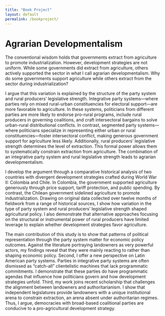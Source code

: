 ```yaml
---
title: "Book Project"
layout: default
permalink: /bookproject/
---
```


# Agrarian Developmentalism

The conventional wisdom holds that governments extract from agriculture to promote industrialization. However, development strategies are not uniform. While some governments did extract from agriculture, others actively supported the sector in what I call agrarian developmentalism. Why do some governments support agriculture while others extract from the sector during industrialization?

I argue that this variation is explained by the structure of the party system and rural producers’ legislative strength. Integrative party systems—where parties rely on mixed rural-urban constituencies for electoral support—are more favorable to agriculture. In these systems, politicians from different parties are more likely to endorse pro-rural programs, include rural producers in governing coalitions, and craft intersectoral bargains to solve urban-rural distributional conflicts. In contrast, segmented party systems—where politicians specialize in representing either urban or rural constituencies—foster intersectoral conflict, making generous government support for agriculture less likely. Additionally, rural producers’ legislative strength determines the level of extraction. This formal power allows them to systematically constrain extraction from agriculture. The combination of an integrative party system and rural legislative strength leads to agrarian developmentalism.

I develop the argument through a comparative historical analysis of two countries with divergent development strategies crafted during World War II: Colombia and Chile. In Colombia, the government supported agriculture generously through price support, tariff protection, and public spending. By contrast, the Chilean government sidelined agriculture to promote industrialization. Drawing on original data collected over twelve months of fieldwork from a range of historical sources, I show how variation in the type of party system and rural producers’ legislative strength shaped agricultural policy. I also demonstrate that alternative approaches focusing on the structural or instrumental power of rural producers have limited leverage to explain whether development strategies favor agriculture.

The main contribution of this study is to show that patterns of political representation through the party system matter for economic policy outcomes. Against the literature portraying landowners as very powerful actors, my findings reveal that they were mainly reacting to rather than shaping economic policy. Second, I offer a new perspective on Latin American party systems. Parties in integrative party systems are often dismissed as “catch-all” clientelistic machines that lack programmatic commitments. I demonstrate that these parties do have programmatic agendas that influence how politicians govern and how development strategies unfold. Third, my work joins recent scholarship that challenges the alignment between landowners and authoritarianism. I show that independent legislatures provide landowners with a unique institutional arena to constrain extraction, an arena absent under authoritarian regimes. Thus, I argue, democracies with broad-based coalitional parties are conducive to a pro-agricultural development strategy. 

